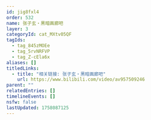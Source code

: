 ```yaml
---
id: jig8fxl4
order: 532
name: 张子玄・黑暗画廊吧
layer: 3
categoryId: cat_MXtv05QF
tagIds:
  - tag_845zMOEe
  - tag_5rvNRFVP
  - tag_Z-cEla6x
aliases: []
titledLinks:
  - title: "相关链接: 张子玄・黑暗画廊吧"
    url: https://www.bilibili.com/video/av957509246
parent: ""
relatedEntries: []
timelineEvents: []
nsfw: false
lastUpdated: 1758087125
---
```


